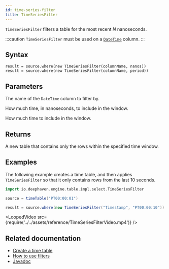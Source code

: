 ```yaml
---
id: time-series-filter
title: TimeSeriesFilter
---
```


`TimeSeriesFilter` filters a table for the most recent _N_ nanoseconds.

:::caution
`TimeSeriesFilter` must be used on a [`DateTime`](../query-language/types/date-time.md) column.
:::

## Syntax

```
result = source.where(new TimeSeriesFilter(columnName, nanos))
result = source.where(new TimeSeriesFilter(columnName, period))
```

## Parameters

<ParamTable>
<Param name="columnName" type="String">

The name of the `DateTime` column to filter by.

</Param>

<Param name="nanos" type="long">

How much time, in nanoseconds, to include in the window.

</Param>
<Param name="period" type="String">

How much time to include in the window.

</Param>
</ParamTable>

## Returns

A new table that contains only the rows within the specified time window.

## Examples

The following example creates a time table, and then applies `TimeSeriesFilter` so that it only contains rows from the last 10 seconds.

```groovy order=null ticking-table
import io.deephaven.engine.table.impl.select.TimeSeriesFilter

source = timeTable("PT00:00:01")

result = source.where(new TimeSeriesFilter("Timestamp", "PT00:00:10"))
```

<LoopedVideo src={require('../../assets/reference/TimeSeriesFilterVideo.mp4')} />

## Related documentation

- [Create a time table](../table-operations/create/timeTable.md)
- [How to use filters](../../how-to-guides/use-filters.md)
- [Javadoc](https://deephaven.io/core/javadoc/io/deephaven/engine/table/impl/select/TimeSeriesFilter.html)
